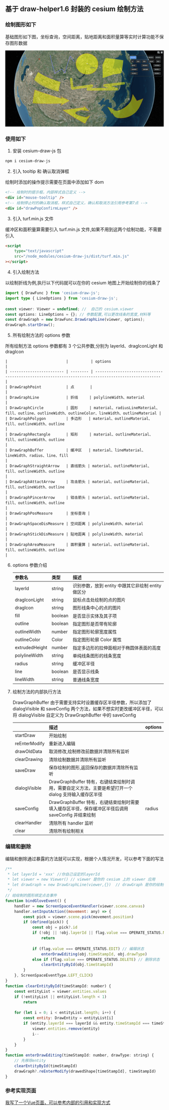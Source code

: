 ## 基于 draw-helper1.6 封装的 cesium 绘制方法

### 绘制图形如下

基础图形如下图，坐标查询，空间距离，贴地距离和面积量算等实时计算功能不保存图形数据

![Description](https://github.com/canbaoSama/cesium-draw/blob/main/public/cesium-draw.png?raw=true)

### 使用如下

1. 安装 cesium-draw-js 包

```bash
npm i cesium-draw-js
```

2. 引入 tooltip 和 确认取消弹框

绘制时添加的操作提示需要在页面中添加如下 dom

```html
<!-- 绘制时的提示框，内部样式自己定义 -->
<div id="mouse-tooltip" />
<!-- 绘制停止时的确认取消框，样式自己定义，确认和取消方法引用参考第7点 -->
<div id="drawPopConfirmLayer" />
```

3. 引入 turf.min.js 文件

缓冲区和面积量算需要引入 turf.min.js 文件,如果不用到这两个绘制功能，不需要引入

```html
<script
    type="text/javascript"
    src="/node_modules/cesium-draw-js/dist/turf.min.js"
></script>
```

4. 引入绘制方法

以绘制折线为例,执行以下代码就可以在你的 cesium 地图上开始绘制你的线条了

```ts
import { DrawFunc } from 'cesium-draw-js';
import type { LineOptions } from 'cesium-draw-js';

const viewer: Viewer = undefined; //  自己的 cesium.viewer
const options: LineOptions = {}; // 参数配置,可以更改线条的宽度,材料等
const drawGraph = new DrawFunc.DrawGraphLine(viewer, options);
drawGraph.startDraw();
```

5. 所有绘制方法的 options 参数

所有绘制方法 options 参数都有 3 个公共参数,分别为 layerId、dragIconLight 和 dragIcon

    |                          |          | options                                                                                             |
    | ------------------------ | -------- | --------------------------------------------------------------------------------------------------- |
    | DrawGraphPoint           | 点       |                                                                                                     |
    | DrawGraphLine            | 折线     | polylineWidth、material                                                                             |
    | DrawGraphCircle          | 圆形     | material、radiusLineMaterial、fill、outline、outlineWidth、outlineColor、lineWidth、outlineMaterial |
    | DrawGraphPolygon         | 多边形   | material、outlineMaterial、fill、outlineWidth、outline                                              |
    | DrawGraphRectangle       | 矩形     | material、outlineMaterial、fill、outlineWidth、outline                                              |
    | DrawGraphBuffer          | 缓冲区   | material、lineMaterial、lineWidth、radius、line、fill                                               |
    | DrawGraphStraightArrow   | 直线箭头 | material、outlineMaterial、fill、outlineWidth、outline                                              |
    | DrawGraphAttactArrow     | 攻击箭头 | material、outlineMaterial、fill、outlineWidth、outline                                              |
    | DrawGraphPincerArrow     | 钳击箭头 | material、outlineMaterial、fill、outlineWidth、outline                                              |
    | DrawGraphPosMeasure      | 坐标查询 |                                                                                                     |
    | DrawGraphSpaceDisMeasure | 空间距离 | polylineWidth、material                                                                             |
    | DrawGraphStickDisMeasure | 贴地距离 | polylineWidth、material                                                                             |
    | DrawGraphAreaMeasure     | 面积量算 | material、outlineMaterial、fill、outlineWidth、outline                                              |

6. options 参数介绍

    | 参数名         | 类型    | 描述                                               |
    | -------------- | ------- | -------------------------------------------------- |
    | layerId        | string  | 识别参数，放到 entity 中跟其它非绘制 entity 做区分 |
    | dragIconLight  | string  | 鼠标点击处绘制的点的图片                           |
    | dragIcon       | string  | 图形线条中心的点的图片                             |
    | fill           | boolean | 是否显示实体及其子项                               |
    | outline        | boolean | 指定图形是否带有轮廓                               |
    | outlineWidth   | number  | 指定图形轮廓宽度属性                               |
    | outlineColor   | Color   | 指定图形轮廓 Color 属性                            |
    | extrudedHeight | number  | 指定多边形的拉伸面相对于椭圆体表面的高度           |
    | polylineWidth  | string  | 单纯线条图形的线条宽度                             |
    | radius         | string  | 缓冲区半径                                         |
    | line           | boolean | 是否显示线条                                       |
    | lineWidth      | string  | 普通线条宽度                                       |

7. 绘制方法的内部执行方法

    DrawGraphBuffer 由于需要支持实时设置缓存区半径参数，所以添加了 dialogVisible 和 saveConfig 两个方法，如果不想实时更改缓冲区半径，可以将 dialogVisible 自定义为 DrawGraphBuffer 中的 saveConfig

    |               | 描述                                                                                                   | options |
    | ------------- | ------------------------------------------------------------------------------------------------------ | ------- |
    | startDraw     | 开始绘制                                                                                               |         |
    | reEnterModify | 重新进入编辑                                                                                           |         |
    | drawOldData   | 取消修改,绘制修改前数据并清除所有监听                                                                  |         |
    | clearDrawing  | 清除绘制数据并清除所有监听                                                                             |         |
    | saveDraw      | 保存绘制的图形,返回保存的数据并清除所有监听                                                            |         |
    | dialogVisible | DrawGraphBuffer 特有，右键结束绘制时调用，需要自定义方法，主要是希望打开一个 dialog 支持输入缓存区半径 |         |
    | saveConfig    | DrawGraphBuffer 特有，右键结束绘制时需要填入缓存区半径，保存缓冲区半径后调用 saveConfig 并结束绘制     | radius  |
    | clearHandler  | 清除所有 handler 监听                                                                                  |         |
    | clear         | 清除所有绘制相关                                                                                       |         |

### 编辑和删除

编辑和删除通过暴露的方法就可以实现，根据个人情况开发，可以参考下面的写法

```js
/**
 * let layerId = 'xxx' //你自己设定的layerId
 * let viewer = new Viewer() // viewer 是你的 cesium 上的 viewer 应用
 * let drawGraph = new DrawGraphLine(viewer,{})  // drawGraph 是你的绘制 class
 */
// 给绘制的图形绑定点击事件
function bindGloveEvent() {
    handler = new ScreenSpaceEventHandler(viewer.scene.canvas)
    handler.setInputAction((movement: any) => {
        const pick = viewer.scene.pick(movement.position)
        if (defined(pick)) {
            const obj = pick?.id
            if (!obj || !obj.layerId || flag.value === OPERATE_STATUS.NONE)
                return

            if (flag.value === OPERATE_STATUS.EDIT) // 编辑状态
                enterDrawEditing(obj.timeStampId, obj.drawType)
            else if (flag.value === OPERATE_STATUS.DELETE) // 删除状态
                clearEntityById(obj.timeStampId)
        }
    }, ScreenSpaceEventType.LEFT_CLICK)
}
function clearEntityById(timeStampId: number) {
    const entityList = viewer.entities.values
    if (!entityList || entityList.length < 1)
        return

    for (let i = 0; i < entityList.length; i++) {
        const entity: DrawEntity = entityList[i]
        if (entity.layerId === layerId && entity.timeStampId === timeStampId) {
            viewer.entities.remove(entity)
            i--
        }
    }
}
function enterDrawEditing(timeStampId: number, drawType: string) {
    // 先移除entity
    clearEntityById(timeStampId)
    drawGraph?.reEnterModify(drawedShape[timeStampId], timeStampId)
}
```

### 参考实现页面
[我写了一个Vue页面，可以参考内部的引用和实现方式](https://github.com/canbaoSama/cesium-draw/tree/main/src/DrawGraph.vue)
